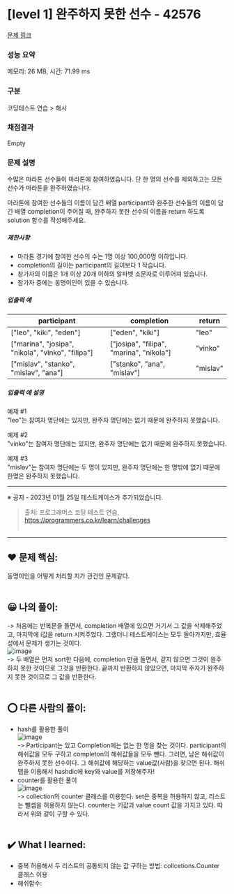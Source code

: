# [level 1] 완주하지 못한 선수 - 42576 

[문제 링크](https://school.programmers.co.kr/learn/courses/30/lessons/42576#qna) 

### 성능 요약

메모리: 26 MB, 시간: 71.99 ms

### 구분

코딩테스트 연습 > 해시

### 채점결과

Empty

### 문제 설명

<p>수많은 마라톤 선수들이 마라톤에 참여하였습니다. 단 한 명의 선수를 제외하고는 모든 선수가 마라톤을 완주하였습니다.</p>

<p>마라톤에 참여한 선수들의 이름이 담긴 배열 participant와 완주한 선수들의 이름이 담긴 배열 completion이 주어질 때, 완주하지 못한 선수의 이름을 return 하도록 solution 함수를 작성해주세요.</p>

<h5>제한사항</h5>

<ul>
<li>마라톤 경기에 참여한 선수의 수는 1명 이상 100,000명 이하입니다.</li>
<li>completion의 길이는 participant의 길이보다 1 작습니다.</li>
<li>참가자의 이름은 1개 이상 20개 이하의 알파벳 소문자로 이루어져 있습니다.</li>
<li>참가자 중에는 동명이인이 있을 수 있습니다.</li>
</ul>

<h5>입출력 예</h5>
<table class="table">
        <thead><tr>
<th>participant</th>
<th>completion</th>
<th>return</th>
</tr>
</thead>
        <tbody><tr>
<td>["leo", "kiki", "eden"]</td>
<td>["eden", "kiki"]</td>
<td>"leo"</td>
</tr>
<tr>
<td>["marina", "josipa", "nikola", "vinko", "filipa"]</td>
<td>["josipa", "filipa", "marina", "nikola"]</td>
<td>"vinko"</td>
</tr>
<tr>
<td>["mislav", "stanko", "mislav", "ana"]</td>
<td>["stanko", "ana", "mislav"]</td>
<td>"mislav"</td>
</tr>
</tbody>
      </table>
<h5>입출력 예 설명</h5>

<p>예제 #1<br>
"leo"는 참여자 명단에는 있지만, 완주자 명단에는 없기 때문에 완주하지 못했습니다.</p>

<p>예제 #2<br>
"vinko"는 참여자 명단에는 있지만, 완주자 명단에는 없기 때문에 완주하지 못했습니다.</p>

<p>예제 #3<br>
"mislav"는 참여자 명단에는 두 명이 있지만, 완주자 명단에는 한 명밖에 없기 때문에 한명은 완주하지 못했습니다.</p>

<hr>

<p>※ 공지 - 2023년 01월 25일 테스트케이스가 추가되었습니다.</p>


> 출처: 프로그래머스 코딩 테스트 연습, https://programmers.co.kr/learn/challenges  <br><br>

<hr>

## ❤️ 문제 핵심: <br>
동명이인을 어떻게 처리할 지가 관건인 문제같다. <br><br>

## 😀 나의 풀이: <br>
-> 처음에는 반복문을 돌면서, completion 배열에 있으면 거기서 그 값을 삭제해주었고, 마지막에 i값을 return 시켜주었다. 그랬더니 테스트케이스는 모두 돌아가지만, 효율성에서 문제가 생기는 것이다. <br>
![image](https://github.com/An-jisu/Algorithm/assets/70849122/d3653086-05e3-4afd-8724-df4f8ea368da) <br>
-> 두 배열은 먼저 sort한 다음에, completion 만큼 돌면서, 같지 않으면 그것이 완주하지 못한 것이므로 그것을 반환한다. 끝까지 반환하지 않았으면, 마지막 주자가 완주하지 못한 것이므로 그 값을 반환한다. <br><br>

## ⭕ 다른 사람의 풀이: <br>
- hash를 활용한 풀이<br>
![image](https://github.com/An-jisu/Algorithm/assets/70849122/5b4bf3aa-0406-400c-9fb5-085f2753f102) <br>
-> Participant는 있고 Completion에는 없는 한 명을 찾는 것이다. participant의 해쉬값을 모두 구하고 completon의 해쉬값들을 모두 뺀다. 그러면, 남은 해쉬값이 완주하지 못한 선수이다. 그 해쉬값에 해당하는 value값(사람)을 찾으면 된다. 해쉬 맵을 이용해서 hashdic에 key와 value를 저장해주자!<br>
- counter를 활용한 풀이<br>
![image](https://github.com/An-jisu/Algorithm/assets/70849122/a61b1e57-d44a-48d4-9859-dfa4000abcee) <br>
-> collection의 counter 클래스를 이용한다. set은 중복을 허용하지 않고, 리스트는 뺄셈을 허용하지 않는다. counter는 키값과 value count 값을 가지고 있다. 따라서 위와 같이 구할 수 있다. <br><br>

## ✔️ What I learned: <br>
- 중복 허용해서 두 리스트의 공통되지 않는 값 구하는 방법: collcetions.Counter 클래스 이용<br>
- 해쉬함수: 

